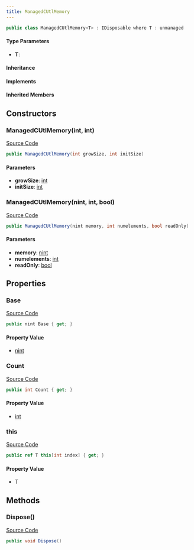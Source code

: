 ```yaml
---
title: ManagedCUtlMemory
---
```


```csharp
public class ManagedCUtlMemory<T> : IDisposable where T : unmanaged
```

#### Type Parameters

- **T**: 

#### Inheritance

#### Implements

#### Inherited Members

## Constructors

### ManagedCUtlMemory(int, int)

[Source Code](https://github.com/swiftly-solution/swiftlys2/blob/beta/managed/src/SwiftlyS2.Shared/Natives/Structs/ManagedCUtlMemory.cs#L7)

```csharp
public ManagedCUtlMemory(int growSize, int initSize)
```

#### Parameters

- **growSize**: [int](https://learn.microsoft.com/dotnet/api/system.int32)
- **initSize**: [int](https://learn.microsoft.com/dotnet/api/system.int32)

### ManagedCUtlMemory(nint, int, bool)

[Source Code](https://github.com/swiftly-solution/swiftlys2/blob/beta/managed/src/SwiftlyS2.Shared/Natives/Structs/ManagedCUtlMemory.cs#L12)

```csharp
public ManagedCUtlMemory(nint memory, int numelements, bool readOnly)
```

#### Parameters

- **memory**: [nint](https://learn.microsoft.com/dotnet/api/system.intptr)
- **numelements**: [int](https://learn.microsoft.com/dotnet/api/system.int32)
- **readOnly**: [bool](https://learn.microsoft.com/dotnet/api/system.boolean)

## Properties

### Base

[Source Code](https://github.com/swiftly-solution/swiftlys2/blob/beta/managed/src/SwiftlyS2.Shared/Natives/Structs/ManagedCUtlMemory.cs#L22)

```csharp
public nint Base { get; }
```

#### Property Value

- [nint](https://learn.microsoft.com/dotnet/api/system.intptr)

### Count

[Source Code](https://github.com/swiftly-solution/swiftlys2/blob/beta/managed/src/SwiftlyS2.Shared/Natives/Structs/ManagedCUtlMemory.cs#L23)

```csharp
public int Count { get; }
```

#### Property Value

- [int](https://learn.microsoft.com/dotnet/api/system.int32)

### this

[Source Code](https://github.com/swiftly-solution/swiftlys2/blob/beta/managed/src/SwiftlyS2.Shared/Natives/Structs/ManagedCUtlMemory.cs#L25)

```csharp
public ref T this[int index] { get; }
```

#### Property Value

- T

## Methods

### Dispose()

[Source Code](https://github.com/swiftly-solution/swiftlys2/blob/beta/managed/src/SwiftlyS2.Shared/Natives/Structs/ManagedCUtlMemory.cs#L17)

```csharp
public void Dispose()
```

